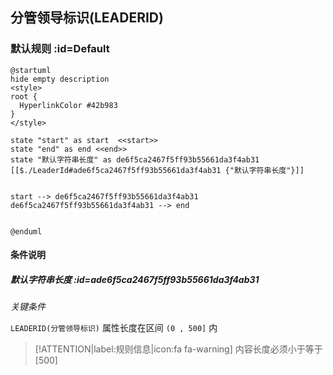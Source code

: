 ## 分管领导标识(LEADERID) <!-- {docsify-ignore-all} -->

   

### 默认规则 :id=Default

```plantuml
@startuml
hide empty description
<style>
root {
  HyperlinkColor #42b983
}
</style>

state "start" as start  <<start>>
state "end" as end <<end>>
state "默认字符串长度" as de6f5ca2467f5ff93b55661da3f4ab31 [[$./LeaderId#ade6f5ca2467f5ff93b55661da3f4ab31 {"默认字符串长度"}]]


start --> de6f5ca2467f5ff93b55661da3f4ab31 
de6f5ca2467f5ff93b55661da3f4ab31 --> end 


@enduml
```

#### 条件说明

##### 默认字符串长度 :id=ade6f5ca2467f5ff93b55661da3f4ab31


*关键条件*


`LEADERID(分管领导标识)` 属性长度在区间 `(0 , 500]` 内

> [!ATTENTION|label:规则信息|icon:fa fa-warning]
> 内容长度必须小于等于[500]







